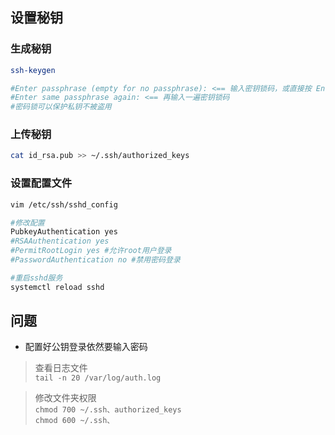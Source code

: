 ## 设置秘钥

### 生成秘钥

``` bash
ssh-keygen

#Enter passphrase (empty for no passphrase): <== 输入密钥锁码，或直接按 Enter 留空
#Enter same passphrase again: <== 再输入一遍密钥锁码
#密码锁可以保护私钥不被盗用
```
### 上传秘钥
``` bash
cat id_rsa.pub >> ~/.ssh/authorized_keys
```

### 设置配置文件

``` bash
vim /etc/ssh/sshd_config

#修改配置
PubkeyAuthentication yes
#RSAAuthentication yes
#PermitRootLogin yes #允许root用户登录
#PasswordAuthentication no #禁用密码登录

#重启sshd服务
systemctl reload sshd
```

## 问题
 - 配置好公钥登录依然要输入密码
 > 查看日志文件  
 > `tail -n 20 /var/log/auth.log`  

 > 修改文件夹权限   
 > `chmod 700 ~/.ssh、authorized_keys`  
 > `chmod 600 ~/.ssh、`  
